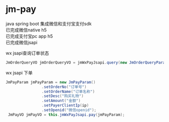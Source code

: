 # jm-pay

java spring boot
集成微信和支付宝支付sdk<br>
已完成微信native h5<br>
已完成支付宝pc app h5<br>
已完成微信jsapi<br>


wx jsapi查询订单状态
```java
JmOrderQueryVO jmOrderQueryVO = jmWxPayJsapi.query(new JmOrderQueryParam().setOrderNo("订单号").setPayType(JmWxPayTypeConstant.WX_JSAPI));
```

wx jsapi 下单
```java
JmPayParam jmPayParam = new JmPayParam()
                .setOrderNo("订单号")
                .setOrderName("订单名称")
                .setDesc("购买礼物")
                .setAmount("金额")
                .setPayerClientIp(ip)
                .setOpenid("微信openid");
 JmPayVO jmPayVO = this.jmWxPayJsapi.pay(jmPayParam);
```


 
